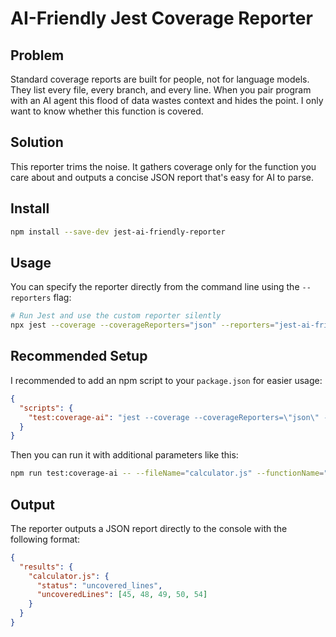 # AI-Friendly Jest Coverage Reporter

## Problem

Standard coverage reports are built for people, not for language models. They list every file, every branch, and every line. When you pair 
program with an AI agent this flood of data wastes context and hides the point. I only want to know whether this function is covered.

## Solution

This reporter trims the noise. It gathers coverage only for the function you care about and outputs a concise JSON report that's easy for AI to parse.

## Install

```bash
npm install --save‑dev jest‑ai‑friendly‑reporter
```

## Usage

You can specify the reporter directly from the command line using the `--reporters` flag:

```bash
# Run Jest and use the custom reporter silently
npx jest --coverage --coverageReporters="json" --reporters="jest-ai-friendly-reporter" --fileName="calculator.js" --functionName="divide"
```

## Recommended Setup

I recommended to add an npm script to your `package.json` for easier usage:

```json
{
  "scripts": {
    "test:coverage-ai": "jest --coverage --coverageReporters=\"json\" --reporters=\"jest-ai-friendly-reporter\""
  }
}
```

Then you can run it with additional parameters like this:
```bash
npm run test:coverage-ai -- --fileName="calculator.js" --functionName="divide"
```

## Output

The reporter outputs a JSON report directly to the console with the following format:

```json
{
  "results": {
    "calculator.js": {
      "status": "uncovered_lines",
      "uncoveredLines": [45, 48, 49, 50, 54]
    }
  }
}
```